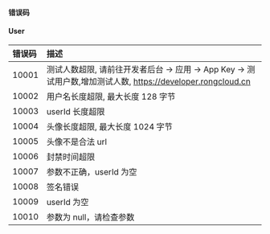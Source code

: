 #### 错误码

#### User

| 错误码 | 描述	   						
| :-----|:------------
| 10001 | 测试人数超限, 请前往开发者后台 -> 应用 -> App Key -> 测试用户数,增加测试人数, https://developer.rongcloud.cn
| 10002	| 用户名长度超限, 最大长度 128 字节
| 10003 | userId 长度超限
| 10004 | 头像长度超限, 最大长度 1024 字节
| 10005 | 头像不是合法 url
| 10006 | 封禁时间超限
| 10007 | 参数不正确，userId 为空
| 10008 | 签名错误
| 10009 | userId 为空
| 10010 | 参数为 null，请检查参数